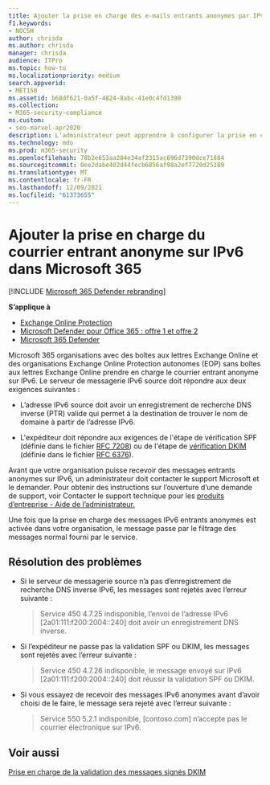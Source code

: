 ```yaml
---
title: Ajouter la prise en charge des e-mails entrants anonymes par IPv6
f1.keywords:
- NOCSH
author: chrisda
ms.author: chrisda
manager: chrisda
audience: ITPro
ms.topic: how-to
ms.localizationpriority: medium
search.appverid:
- MET150
ms.assetid: b68df621-0a5f-4824-8abc-41e0c4fd1398
ms.collection:
- M365-security-compliance
ms.custom:
- seo-marvel-apr2020
description: L’administrateur peut apprendre à configurer la prise en charge du courrier entrant anonyme à partir de sources IPv6 Exchange Online et Exchange Online Protection.
ms.technology: mdo
ms.prod: m365-security
ms.openlocfilehash: 78b2e653aa284e34af2315ac696d7390dce71884
ms.sourcegitcommit: 0ee2dabe402d44fecb6856af98a2ef7720d25189
ms.translationtype: MT
ms.contentlocale: fr-FR
ms.lasthandoff: 12/09/2021
ms.locfileid: "61373655"
---
```

# <a name="add-support-for-anonymous-inbound-email-over-ipv6-in-microsoft-365"></a>Ajouter la prise en charge du courrier entrant anonyme sur IPv6 dans Microsoft 365

[!INCLUDE [Microsoft 365 Defender rebranding](../includes/microsoft-defender-for-office.md)]

**S’applique à**
- [Exchange Online Protection](exchange-online-protection-overview.md)
- [Microsoft Defender pour Office 365 : offre 1 et offre 2](defender-for-office-365.md)
- [Microsoft 365 Defender](../defender/microsoft-365-defender.md)

Microsoft 365 organisations avec des boîtes aux lettres Exchange Online et des organisations Exchange Online Protection autonomes (EOP) sans boîtes aux lettres Exchange Online prendre en charge le courrier entrant anonyme sur IPv6. Le serveur de messagerie IPv6 source doit répondre aux deux exigences suivantes :

- L’adresse IPv6 source doit avoir un enregistrement de recherche DNS inverse (PTR) valide qui permet à la destination de trouver le nom de domaine à partir de l’adresse IPv6.

- L'expéditeur doit répondre aux exigences de l'étape de vérification SPF (définie dans le fichier [RFC 7208](https://tools.ietf.org/html/rfc7208)) ou de l'étape de [vérification DKIM](http://dkim.org/) (définie dans le fichier [RFC 6376](https://www.rfc-editor.org/rfc/rfc6376.txt)).

Avant que votre organisation puisse recevoir des messages entrants anonymes sur IPv6, un administrateur doit contacter le support Microsoft et le demander. Pour obtenir des instructions sur l’ouverture d’une demande de support, voir Contacter le support technique pour les [produits d’entreprise - Aide de l’administrateur.](../../admin/get-help-support.md)

Une fois que la prise en charge des messages IPv6 entrants anonymes est activée dans votre organisation, le message passe par le filtrage des messages normal fourni par le service.

## <a name="troubleshooting"></a>Résolution des problèmes

- Si le serveur de messagerie source n’a pas d’enregistrement de recherche DNS inverse IPv6, les messages sont rejetés avec l’erreur suivante :

  > Service 450 4.7.25 indisponible, l’envoi de l’adresse IPv6 [2a01:111:f200:2004::240] doit avoir un enregistrement DNS inverse.

- Si l’expéditeur ne passe pas la validation SPF ou DKIM, les messages sont rejetés avec l’erreur suivante :

  > Service 450 4.7.26 indisponible, le message envoyé sur IPv6 [2a01:111:f200:2004::240] doit réussir la validation SPF ou DKIM.

- Si vous essayez de recevoir des messages IPv6 anonymes avant d’avoir choisi de le faire, le message sera rejeté avec l’erreur suivante :

  > Service 550 5.2.1 indisponible, [contoso.com] n’accepte pas le courrier électronique sur IPv6.

## <a name="related-topics"></a>Voir aussi

[Prise en charge de la validation des messages signés DKIM](support-for-validation-of-dkim-signed-messages.md)

